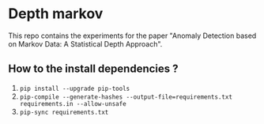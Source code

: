 # Depth markov

This repo contains the experiments for the paper "Anomaly Detection based on Markov Data: A Statistical Depth Approach".

## How to the install dependencies ?

1. `pip install --upgrade pip-tools`
2. `pip-compile --generate-hashes --output-file=requirements.txt requirements.in --allow-unsafe`
3. `pip-sync requirements.txt`
